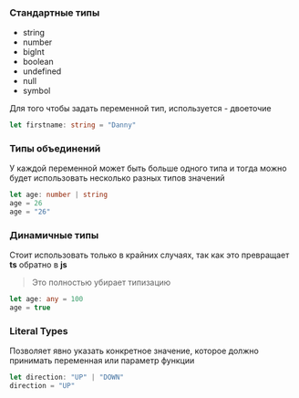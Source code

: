 ### Стандартные типы 
- string
- number
- bigInt
- boolean
- undefined
- null
- symbol

Для того чтобы задать переменной тип, используется - двоеточие
``` ts
let firstname: string = "Danny"
```

### Типы объединений
У каждой переменной может быть больше одного типа и тогда можно будет использовать несколько разных типов значений

```ts
let age: number | string
age = 26
age = "26"
```

### Динамичные типы
Стоит использовать только в крайних случаях, так как это превращает **ts** обратно в **js**
> Это полностью убирает типизацию
``` ts 
let age: any = 100
age = true
```

### Literal Types
Позволяет явно указать конкретное значение, которое должно принимать переменная или параметр функции

``` ts
let direction: "UP" | "DOWN"
direction = "UP"
```
